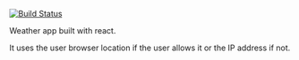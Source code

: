 [![Build Status](https://travis-ci.org/diogoperes/weather-forecast.svg?branch=master)](https://travis-ci.org/diogoperes/weather-forecast)

Weather app built with react.

It uses the user browser location if the user allows it or the IP address if not.